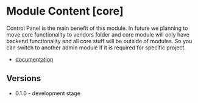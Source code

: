 Module Content [core]
=====================
Control Panel is the main benefit of this module.
In future we planning to move core functionality to vendors folder
and core module will only have backend functionality and all
core stuff will be outside of modules. So you can switch to another admin
module if it is required for specific project.
* [documentation](http://modules.episodecms.com/browse/core)

Versions
--------
 * 0.1.0 - development stage
